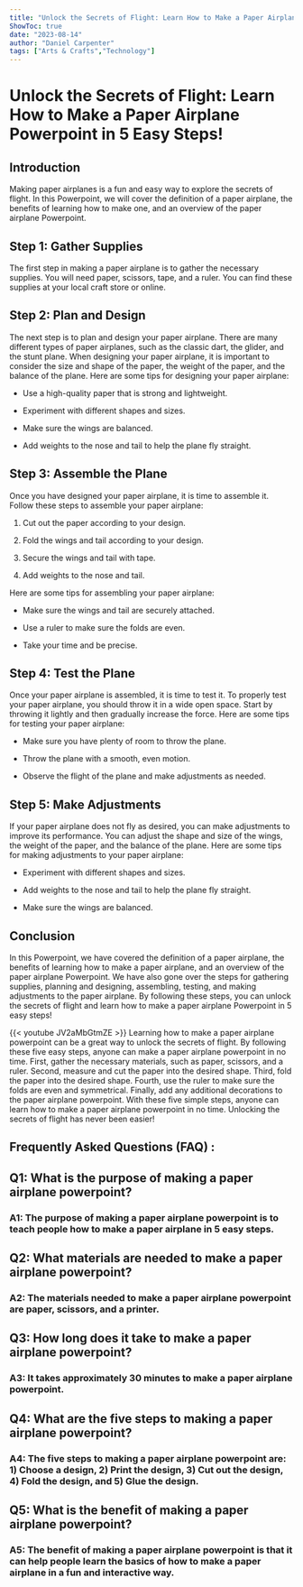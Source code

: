 ```yaml
---
title: "Unlock the Secrets of Flight: Learn How to Make a Paper Airplane Powerpoint in 5 Easy Steps!"
ShowToc: true 
date: "2023-08-14"
author: "Daniel Carpenter" 
tags: ["Arts & Crafts","Technology"]
---
```

# Unlock the Secrets of Flight: Learn How to Make a Paper Airplane Powerpoint in 5 Easy Steps!

## Introduction

Making paper airplanes is a fun and easy way to explore the secrets of flight. In this Powerpoint, we will cover the definition of a paper airplane, the benefits of learning how to make one, and an overview of the paper airplane Powerpoint.

## Step 1: Gather Supplies

The first step in making a paper airplane is to gather the necessary supplies. You will need paper, scissors, tape, and a ruler. You can find these supplies at your local craft store or online.

## Step 2: Plan and Design

The next step is to plan and design your paper airplane. There are many different types of paper airplanes, such as the classic dart, the glider, and the stunt plane. When designing your paper airplane, it is important to consider the size and shape of the paper, the weight of the paper, and the balance of the plane. Here are some tips for designing your paper airplane:

* Use a high-quality paper that is strong and lightweight.

* Experiment with different shapes and sizes.

* Make sure the wings are balanced.

* Add weights to the nose and tail to help the plane fly straight.

## Step 3: Assemble the Plane

Once you have designed your paper airplane, it is time to assemble it. Follow these steps to assemble your paper airplane:

1. Cut out the paper according to your design.

2. Fold the wings and tail according to your design.

3. Secure the wings and tail with tape.

4. Add weights to the nose and tail.

Here are some tips for assembling your paper airplane:

* Make sure the wings and tail are securely attached.

* Use a ruler to make sure the folds are even.

* Take your time and be precise.

## Step 4: Test the Plane

Once your paper airplane is assembled, it is time to test it. To properly test your paper airplane, you should throw it in a wide open space. Start by throwing it lightly and then gradually increase the force. Here are some tips for testing your paper airplane:

* Make sure you have plenty of room to throw the plane.

* Throw the plane with a smooth, even motion.

* Observe the flight of the plane and make adjustments as needed.

## Step 5: Make Adjustments

If your paper airplane does not fly as desired, you can make adjustments to improve its performance. You can adjust the shape and size of the wings, the weight of the paper, and the balance of the plane. Here are some tips for making adjustments to your paper airplane:

* Experiment with different shapes and sizes.

* Add weights to the nose and tail to help the plane fly straight.

* Make sure the wings are balanced.

## Conclusion

In this Powerpoint, we have covered the definition of a paper airplane, the benefits of learning how to make a paper airplane, and an overview of the paper airplane Powerpoint. We have also gone over the steps for gathering supplies, planning and designing, assembling, testing, and making adjustments to the paper airplane. By following these steps, you can unlock the secrets of flight and learn how to make a paper airplane Powerpoint in 5 easy steps!

{{< youtube JV2aMbGtmZE >}} 
Learning how to make a paper airplane powerpoint can be a great way to unlock the secrets of flight. By following these five easy steps, anyone can make a paper airplane powerpoint in no time. First, gather the necessary materials, such as paper, scissors, and a ruler. Second, measure and cut the paper into the desired shape. Third, fold the paper into the desired shape. Fourth, use the ruler to make sure the folds are even and symmetrical. Finally, add any additional decorations to the paper airplane powerpoint. With these five simple steps, anyone can learn how to make a paper airplane powerpoint in no time. Unlocking the secrets of flight has never been easier!

## Frequently Asked Questions (FAQ) :
<h2>Q1: What is the purpose of making a paper airplane powerpoint?</h2>

<h3>A1: The purpose of making a paper airplane powerpoint is to teach people how to make a paper airplane in 5 easy steps.</h3>

<h2>Q2: What materials are needed to make a paper airplane powerpoint?</h2>

<h3>A2: The materials needed to make a paper airplane powerpoint are paper, scissors, and a printer.</h3>

<h2>Q3: How long does it take to make a paper airplane powerpoint?</h2>

<h3>A3: It takes approximately 30 minutes to make a paper airplane powerpoint.</h3>

<h2>Q4: What are the five steps to making a paper airplane powerpoint?</h2>

<h3>A4: The five steps to making a paper airplane powerpoint are: 1) Choose a design, 2) Print the design, 3) Cut out the design, 4) Fold the design, and 5) Glue the design.</h3>

<h2>Q5: What is the benefit of making a paper airplane powerpoint?</h2>

<h3>A5: The benefit of making a paper airplane powerpoint is that it can help people learn the basics of how to make a paper airplane in a fun and interactive way. </h3>





